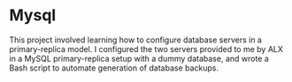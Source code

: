 # Mysql

This project involved learning how to configure database servers in a
primary-replica model. I configured the two servers provided to me by
ALX  in a MySQL primary-replica setup with a dummy database,
and wrote a Bash script to automate generation of database backups.

